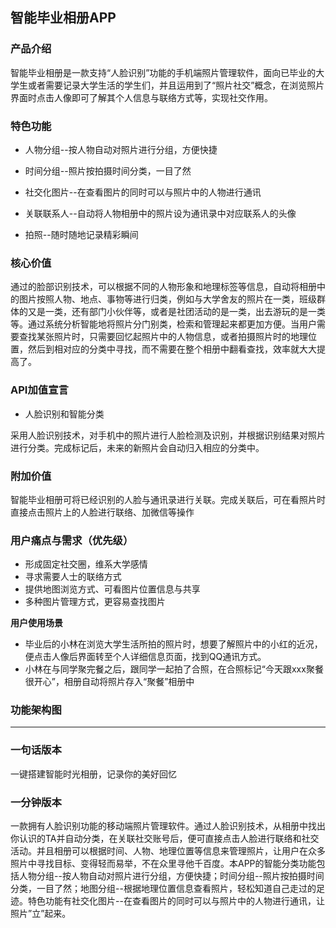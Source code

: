 ## 智能毕业相册APP

### 产品介绍

智能毕业相册是一款支持“人脸识别”功能的手机端照片管理软件，面向已毕业的大学生或者需要记录大学生活的学生们，并且运用到了“照片社交”概念，在浏览照片界面时点击人像即可了解其个人信息与联络方式等，实现社交作用。

### 特色功能

- 人物分组--按人物自动对照片进行分组，方便快捷
- 时间分组--照片按拍摄时间分类，一目了然
- 社交化图片--在查看图片的同时可以与照片中的人物进行通讯

- 关联联系人--自动将人物相册中的照片设为通讯录中对应联系人的头像
- 拍照--随时随地记录精彩瞬间

### 核心价值


通过的脸部识别技术，可以根据不同的人物形象和地理标签等信息，自动将相册中的图片按照人物、地点、事物等进行归类，例如与大学舍友的照片在一类，班级群体的又是一类，还有部门小伙伴等，或者是社团活动的是一类，出去游玩的是一类等。通过系统分析智能地将照片分门别类，检索和管理起来都更加方便。当用户需要查找某张照片时，只需要回忆起照片中的人物信息，或者拍摄照片时的地理位置，然后到相对应的分类中寻找，而不需要在整个相册中翻看查找，效率就大大提高了。

### API加值宣言
- 人脸识别和智能分类

采用人脸识别技术，对手机中的照片进行人脸检测及识别，并根据识别结果对照片进行分类。完成标记后，未来的新照片会自动归入相应的分类中。


### 附加价值

智能毕业相册可将已经识别的人脸与通讯录进行关联。完成关联后，可在看照片时直接点击照片上的人脸进行联络、加微信等操作

### 用户痛点与需求（优先级）
- 形成固定社交圈，维系大学感情
- 寻求需要人士的联络方式
- 提供地图浏览方式、可看图片位置信息与共享
- 多种图片管理方式，更容易查找图片

**用户使用场景**

- 毕业后的小林在浏览大学生活所拍的照片时，想要了解照片中的小红的近况，便点击人像后界面转至个人详细信息页面，找到QQ通讯方式。
- 小林在与同学聚完餐之后，跟同学一起拍了合照，在合照标记“今天跟xxx聚餐很开心”，相册自动将照片存入“聚餐”相册中

### 功能架构图


- - -

### 一句话版本
一键搭建智能时光相册，记录你的美好回忆

### 一分钟版本
一款拥有人脸识别功能的移动端照片管理软件。通过人脸识别技术，从相册中找出你认识的TA并自动分类，在关联社交账号后，便可直接点击人脸进行联络和社交活动。并且相册可以根据时间、人物、地理位置等信息来管理照片，让用户在众多照片中寻找目标、变得轻而易举，不在众里寻他千百度。本APP的智能分类功能包括人物分组--按人物自动对照片进行分组，方便快捷；时间分组--照片按拍摄时间分类，一目了然；地图分组--根据地理位置信息查看照片，轻松知道自己走过的足迹。特色功能有社交化图片--在查看图片的同时可以与照片中的人物进行通讯，让照片”立”起来。
